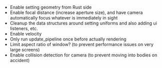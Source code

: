 - Enable setting geometry from Rust side
- Enable focal distance (increase aperture size), and have camera automatically focus whatever is immediately in sight
- Cleanup the data structures around setting uniforms and also adding ui listeners, etc.
- Enable velocity
- Only run update_pipeline once before actually rendering
- Limit aspect ratio of window? (to prevent performance issues on very large screens)
- Enable collision detection for camera (to prevent moving into bodies on accident)